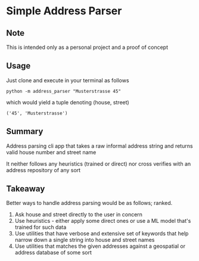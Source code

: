 # Simple Address Parser

## Note
This is intended only as a personal project and a proof of concept

## Usage
Just clone and execute in your terminal as follows

```
python -m address_parser "Musterstrasse 45"
```

which would yield a tuple denoting (house, street)

```
('45', 'Musterstrasse')
```

## Summary
Address parsing cli app that takes a raw informal address string and returns valid house number and street name

It neither follows any heuristics (trained or direct) nor cross verifies with an address repository of any sort

## Takeaway
Better ways to handle address parsing would be as follows; ranked.

1. Ask house and street directly to the user in concern
2. Use heuristics - either apply some direct ones or use a ML model that's trained for such data
3. Use utilities that have verbose and extensive set of keywords that help narrow down a single string into house and street names
4. Use utilities that matches the given addresses against a geospatial or address database of some sort
